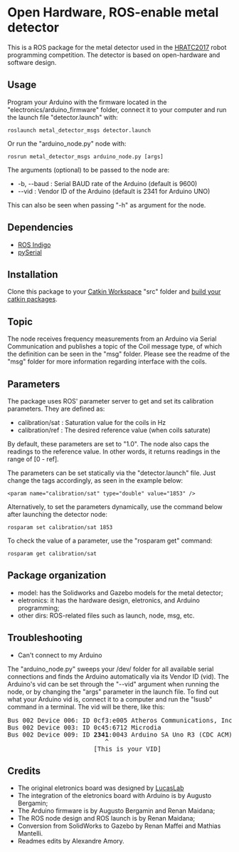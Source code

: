 # Open Hardware, ROS-enable metal detector

This is a ROS package for the metal detector used in the [HRATC2017](http://inf.ufrgs.br/hratc2017/HRATC2017/Welcome.html) robot programming competition. The detector is based on open-hardware and software design.

## Usage

Program your Arduino with the firmware located in the "electronics/arduino_firmware" folder, connect it to your computer and run the launch file "detector.launch" with:

```
roslaunch metal_detector_msgs detector.launch
```

Or run the "arduino_node.py" node with:

```
rosrun metal_detector_msgs arduino_node.py [args]
```

The arguments (optional) to be passed to the node are:
* -b, --baud : Serial BAUD rate of the Arduino (default is 9600)
* --vid 	 : Vendor ID of the Arduino (default is 2341 for Arduino UNO)

This can also be seen when passing "-h" as argument for the node.

## Dependencies
* [ROS Indigo](http://wiki.ros.org/indigo)
* [pySerial](http://pyserial.readthedocs.io/en/latest/pyserial.html)

## Installation

Clone this package to your [Catkin Workspace](http://wiki.ros.org/catkin/Tutorials/create_a_workspace) "src" folder and [build your catkin packages](http://wiki.ros.org/catkin/Tutorials/using_a_workspace).

## Topic

The node receives frequency measurements from an Arduino via Serial Communication and publishes a topic of the Coil message type, of which the definition can be seen in the "msg" folder. Please see the readme of the "msg" folder for more information regarding interface with the coils.

## Parameters

The package uses ROS' parameter server to get and set its calibration parameters. They are defined as:

* calibration/sat : Saturation value for the coils in Hz
* calibration/ref : The desired reference value (when coils saturate)

By default, these parameters are set to "1.0".
The node also caps the readings to the reference value. In other words, it returns readings in the range of [0 - ref].

The parameters can be set statically via the "detector.launch" file. Just change the <param> tags accordingly, as seen in the example below:

```
<param name="calibration/sat" type="double" value="1853" /> 
```

Alternatively, to set the parameters dynamically, use the command below after launching the detector node:

```
rosparam set calibration/sat 1853
```

To check the value of a parameter, use the "rosparam get" command:
```
rosparam get calibration/sat
```

## Package organization

- model: has the Solidworks and Gazebo models for the metal detector;
- eletronics: it has the hardware design, eletronics, and Arduino programming;
- other dirs: ROS-related files such as launch, node, msg, etc.

## Troubleshooting

* Can't connect to my Arduino

The "arduino_node.py" sweeps your /dev/ folder for all available serial connections and finds the Arduino automatically via its Vendor ID (vid). The Arduino's vid can be set through the "--vid" argument when running the node, or by changing the "args" parameter in the launch file. To find out what your Arduino vid is, connect it to a computer and run the "lsusb" command in a terminal. The vid will be there, like this:

<pre>
Bus 002 Device 006: ID 0cf3:e005 Atheros Communications, Inc. 
Bus 002 Device 003: ID 0c45:6712 Microdia 
Bus 002 Device 009: ID <b>2341</b>:0043 Arduino SA Uno R3 (CDC ACM)
                          ^
                       [This is your VID]   
</pre>

## Credits

- The original eletronics board was designed by [LucasLab](https://translate.google.com/translate?sl=auto&tl=en&js=y&prev=_t&hl=pt-BR&ie=UTF-8&u=http%3A%2F%2Fwww.lucaslab.grandhost.pl%2Flucaslab%2Fwykrywacz_PI.htm&edit-text=)
- The integration of the eletronics board with Arduino is by Augusto Bergamin;
- The Arduino firmware is by Augusto Bergamin and Renan Maidana;
- The ROS node design and ROS launch is by Renan Maidana;
- Conversion from SolidWorks to Gazebo by Renan Maffei and Mathias Mantelli.
- Readmes edits by Alexandre Amory.
